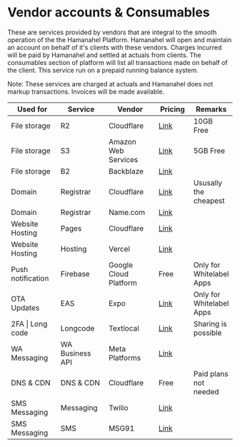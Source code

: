 # Vendor accounts & Consumables

These are services provided by vendors that are integral to the smooth operation of the the Hamanahel Platform. Hamanahel will open and maintain an account on behalf of it's clients with these vendors. Charges incurred will be paid by Hamanahel and settled at actuals from clients. The consumables section of platform will list all transactions made on behalf of the client. This service run on a prepaid running balance system.

Note: These services are charged at actuals and Hamanahel does not markup transactions. Invoices will be made available.

<table data-full-width="true"><thead><tr><th width="187">Used for</th><th width="169">Service</th><th width="219">Vendor</th><th width="123">Pricing</th><th>Remarks</th></tr></thead><tbody><tr><td>File storage</td><td>R2</td><td>Cloudflare</td><td><a href="https://developers.cloudflare.com/r2/pricing/">Link</a></td><td>10GB Free</td></tr><tr><td>File storage</td><td>S3</td><td>Amazon Web Services</td><td><a href="https://aws.amazon.com/s3/pricing/">Link</a></td><td>5GB Free</td></tr><tr><td>File storage</td><td>B2</td><td>Backblaze</td><td><a href="https://www.backblaze.com/cloud-storage/pricing">Link</a></td><td></td></tr><tr><td>Domain</td><td>Registrar</td><td>Cloudflare</td><td><a href="https://www.cloudflare.com/products/registrar/">Link</a></td><td>Ususally the cheapest</td></tr><tr><td>Domain</td><td>Registrar</td><td>Name.com</td><td><a href="https://www.name.com/pricing">Link</a></td><td></td></tr><tr><td>Website Hosting</td><td>Pages</td><td>Cloudflare</td><td><a href="https://www.cloudflare.com/plans/developer-platform/">Link</a></td><td></td></tr><tr><td>Website Hosting</td><td>Hosting</td><td>Vercel</td><td><a href="https://vercel.com/pricing">Link</a></td><td></td></tr><tr><td>Push notification</td><td>Firebase</td><td>Google Cloud Platform</td><td>Free</td><td>Only for Whitelabel Apps</td></tr><tr><td>OTA Updates</td><td>EAS</td><td>Expo</td><td><a href="https://expo.dev/pricing">Link</a></td><td>Only for Whitelabel Apps</td></tr><tr><td>2FA | Long code </td><td>Longcode</td><td>Textlocal</td><td><a href="https://www.textlocal.in/bulk-sms-pricing-india/">Link</a></td><td>Sharing is possible</td></tr><tr><td>WA Messaging</td><td>WA Business API</td><td>Meta Platforms</td><td><a href="https://business.whatsapp.com/products/platform-pricing">Link</a></td><td></td></tr><tr><td>DNS &#x26; CDN</td><td>DNS &#x26; CDN</td><td>Cloudflare</td><td>Free</td><td>Paid plans not needed</td></tr><tr><td>SMS Messaging</td><td>Messaging</td><td>Twilio</td><td><a href="https://www.twilio.com/en-us/sms/pricing">Link</a></td><td></td></tr><tr><td>SMS Messaging</td><td>SMS</td><td>MSG91</td><td><a href="https://msg91.com/pricing/sms">Link</a></td><td></td></tr></tbody></table>



